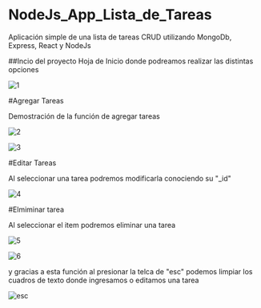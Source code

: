 # NodeJs_App_Lista_de_Tareas

Aplicación simple  de una lista de tareas CRUD utilizando MongoDb, Express, React y NodeJs 

##Incio del proyecto 
Hoja de Inicio donde podreamos realizar las distintas opciones 

![1](https://user-images.githubusercontent.com/68193335/144748708-6a9d8ec1-81fc-4d7b-a35c-e94af8b3aab1.jpg)

#Agregar Tareas

Demostración de la función de agregar tareas

![2](https://user-images.githubusercontent.com/68193335/144748710-8457088d-1cd0-47f5-bbae-43754f232634.jpg)

![3](https://user-images.githubusercontent.com/68193335/144748711-2bb75691-9e9d-4135-bbb9-5906fb478dcc.jpg)

#Editar Tareas

Al seleccionar una tarea podremos modificarla conociendo su "_id"

![4](https://user-images.githubusercontent.com/68193335/144748713-bdb4e422-140d-4f1f-8dca-e4a4121a5bd3.jpg)

#Elmiminar tarea

Al seleccionar el item podremos eliminar una tarea

![5](https://user-images.githubusercontent.com/68193335/144748714-ce518077-df49-4568-b7ea-f452d5fbac05.jpg)

![6](https://user-images.githubusercontent.com/68193335/144748715-d075cb47-b0d2-4be8-bcb5-12aefea8c638.jpg)

y gracias a esta función al presionar la telca de  "esc" podemos limpiar los cuadros de texto donde ingresamos o editamos una tarea

![esc](https://user-images.githubusercontent.com/68193335/144748706-69a298fa-91e6-4b21-9a00-5bb15491cccb.jpg)



